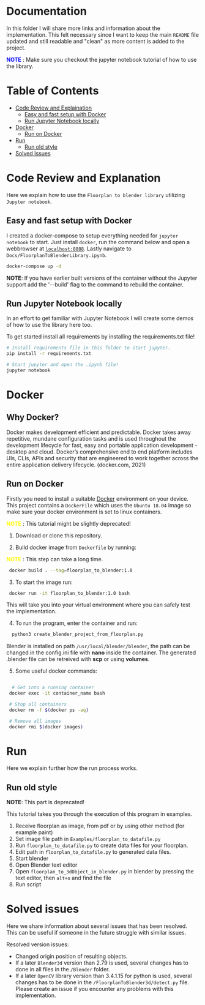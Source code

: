 # Documentation
In this folder I will share more links and information about the implementation. This felt necessary since I want to keep the main `README` file updated and still readable and "clean" as more content is added to the project.


<span style="color:BLUE">**NOTE**</span>
: Make sure you checkout the jupyter notebook tutorial of how to use the library.

# Table of Contents
- [Code Review and Explaination](#code-review-and-explaination)
  - [Easy and fast setup with Docker](#easy-and-fast-setup-with-docker)
  - [Run Jupyter Notebook locally](#run-jupyter-notebook-locally)
- [Docker](#docker)
  - [Run on Docker](#run-on-docker)
- [Run](#run)
  - [Run old style](#run-old-style)
- [Solved Issues](#solved-issues)

# Code Review and Explanation
Here we explain how to use the `Floorplan to blender library` utilizing `Jupyter notebook`.

## Easy and fast setup with Docker
I created a docker-compose to setup everything needed for `jupyter notebook` to start. Just install `docker`, run the command below and open a webbrowser at [`localhost:8888`](http://localhost:8888). Lastly navigate to `Docs/FloorplanToBlenderLibrary.ipynb`.

```bash
docker-compose up -d
```

**NOTE**: If you have earlier built versions of the container without the Jupyter support add the '--build' flag to the command to rebuild the container.

## Run Jupyter Notebook locally
In an effort to get familiar with Jupyter Notebook I will create some demos of how to use the library here too.

To get started install all requirements by installing the requirements.txt file!


```bash
# Install requirements file in this folder to start jupyter.
pip install -r requirements.txt

# Start jupyter and open the .ipynb file!
jupyter notebook
```

# Docker 

## Why Docker?
Docker makes development efficient and predictable. Docker takes away repetitive, mundane configuration tasks and is used throughout the development lifecycle for fast, easy and portable application development - desktop and cloud. Docker’s comprehensive end to end platform includes UIs, CLIs, APIs and security that are engineered to work together across the entire application delivery lifecycle. (docker.com, 2021)

## Run on Docker
Firstly you need to install a suitable [Docker](https://www.docker.com/) environment on your device.
This project contains a `DockerFile` which uses the `Ubuntu 18.04` image so make sure your docker environment is set to linux containers.


<span style="color:YELLOW">**NOTE**</span> : This tutorial might be slightly deprecated!

1. Download or clone this repository.

2. Build docker image from `Dockerfile` by running:

<span style="color:YELLOW">**NOTE**</span> : This step can take a long time.

```bash
 docker build . --tag=floorplan_to_blender:1.0
```

3. To start the image run:
```bash
 docker run -it floorplan_to_blender:1.0 bash
```

This will take you into your virtual environment where you can safely test the implementation.

4. To run the program, enter the container and run:
```bash
  python3 create_blender_project_from_floorplan.py
```
Blender is installed on path `/usr/local/blender/blender`, the path can be changed in the config.ini file with __nano__ inside the container.
The generated .blender file can be retreived with __scp__ or using __volumes__.

5. Some useful docker commands:
```bash

  # Get into a running container
 docker exec -it container_name bash

 # Stop all containers
 docker rm -f $(docker ps -aq)

 # Remove all images
 docker rmi $(docker images)
```

# Run
Here we explain further how the run process works.
## Run old style

**NOTE**: This part is deprecated!

This tutorial takes you through the execution of this program in examples. 

1. Receive floorplan as image, from pdf or by using other method (for example paint)
2. Set image file path in `Examples/floorplan_to_datafile.py`
3. Run `floorplan_to_datafile.py` to create data files for your floorplan.
4. Edit path in `floorplan_to_datafile.py` to generated data files.
5. Start blender
6. Open Blender text editor
7. Open `floorplan_to_3dObject_in_blender.py` in blender by pressing the text editor, then `alt+o` and find the file
8. Run script

# Solved issues

Here we share information about several issues that has been resolved. This can be useful if someone in the future struggle with similar issues.

Resolved version issues:
* Changed origin position of resulting objects.
* If a later `Blender3d` version than 2.79 is used, several changes has to done in all files in the `/Blender` folder.
* If a later `OpenCV` library version than 3.4.1.15 for python is used, several changes has to be done in the `/FloorplanToBlender3d/detect.py` file.
Please create an issue if you encounter any problems with this implementation.

